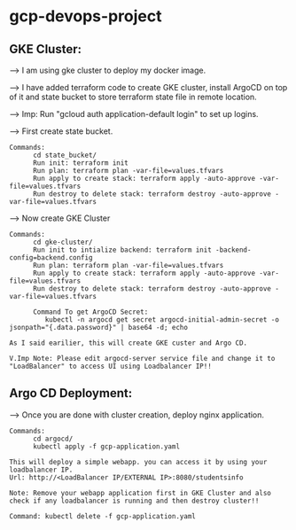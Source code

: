 # gcp-devops-project

GKE Cluster:
------------
--> I am using gke cluster to deploy my docker image.

--> I have added terraform code to create GKE cluster, install ArgoCD on top of it and state bucket to store terraform state file in remote location.

--> Imp: Run "gcloud auth application-default login" to set up logins.

--> First create state bucket. 
    
    Commands:
          cd state_bucket/
          Run init: terraform init
          Run plan: terraform plan -var-file=values.tfvars
          Run apply to create stack: terraform apply -auto-approve -var-file=values.tfvars
          Run destroy to delete stack: terraform destroy -auto-approve -var-file=values.tfvars

--> Now create GKE Cluster

    Commands:
          cd gke-cluster/
          Run init to intialize backend: terraform init -backend-config=backend.config
          Run plan: terraform plan -var-file=values.tfvars
          Run apply to create stack: terraform apply -auto-approve -var-file=values.tfvars
          Run destroy to delete stack: terraform destroy -auto-approve -var-file=values.tfvars 
  
          Command To get ArgoCD Secret:
             kubectl -n argocd get secret argocd-initial-admin-secret -o jsonpath="{.data.password}" | base64 -d; echo

    As I said earilier, this will create GKE custer and Argo CD. 
  
    V.Imp Note: Please edit argocd-server service file and change it to "LoadBalancer" to access UI using Loadbalancer IP!!

Argo CD Deployment:
------------------

--> Once you are done with cluster creation, deploy nginx application.

    Commands:
          cd argocd/
          kubectl apply -f gcp-application.yaml

    This will deploy a simple webapp. you can access it by using your loadbalancer IP.
    Url: http://<LoadBalancer IP/EXTERNAL IP>:8080/studentsinfo

    Note: Remove your webapp application first in GKE Cluster and also check if any loadbalancer is running and then destroy cluster!!

    Command: kubectl delete -f gcp-application.yaml
